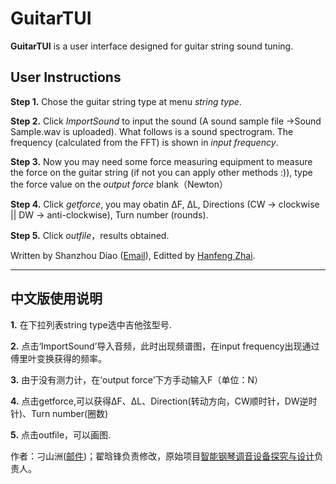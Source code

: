 # GuitarTUI

**GuitarTUI** is a user interface designed for guitar string sound tuning.

## User Instructions

**Step 1.** Chose the guitar string type at menu *string type*.

**Step 2.** Click *ImportSound* to input the sound (A sound sample file ->Sound Sample.wav is uploaded). What follows is a sound spectrogram. The frequency (calculated from the FFT) is shown in *input frequency*.

**Step 3.** Now you may need some force measuring equipment to measure the force on the guitar string (if not you can apply other methods :)), type the force value on the *output force* blank（Newton） 

**Step 4.** Click *getforce*, you may obatin ΔF, ΔL, Directions (CW -> clockwise || DW -> anti-clockwise), Turn number (rounds). 

**Step 5.** Click *outfile*，results obtained. 


Written by Shanzhou Diao ([Email](mailto:coder_vanir@163.com)), Editted by [Hanfeng Zhai](http://hanfengzhai.net/).



***

## 中文版使用说明

**1.** 在下拉列表string type选中吉他弦型号.

**2.** 点击‘ImportSound’导入音频，此时出现频谱图，在input frequency出现通过傅里叶变换获得的频率。

**3.** 由于没有测力计，在‘output force’下方手动输入F（单位：N）

**4.** 点击getforce,可以获得ΔF、ΔL、Direction(转动方向，CW顺时针，DW逆时针)、Turn number(圈数)

**5.** 点击outfile，可以画图.

作者：刁山洲([邮件](mailto:coder_vanir@163.com))；翟晗锋负责修改，原始项目[智能钢琴调音设备探究与设计](http://gjcxcy.bjtu.edu.cn/NewLXItemListForStudentDetail.aspx?ItemNo=422368&year=2019&type=student)负责人。
